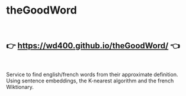 # theGoodWord
<br>

## 👉 https://wd400.github.io/theGoodWord/ 👈

<br>


Service to find english/french words from their approximate definition. Using sentence embeddings, the K-nearest algorithm and the french Wiktionary.
